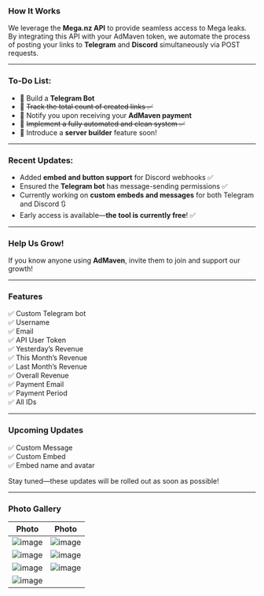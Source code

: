 ### How It Works

We leverage the **Mega.nz API** to provide seamless access to Mega leaks. By integrating this API with your AdMaven token, we automate the process of posting your links to **Telegram** and **Discord** simultaneously via POST requests.

---

### To-Do List:  
- 📄 Build a **Telegram Bot**  
- 📄 ~~Track the total count of created links ✅~~  
- 📄 Notify you upon receiving your **AdMaven payment**  
- 📄 ~~Implement a fully automated and clean system ✅~~  
- 📄 Introduce a **server builder** feature soon!  

---

### Recent Updates:  
- Added **embed and button support** for Discord webhooks ✅  
- Ensured the **Telegram bot** has message-sending permissions ✅  
- Currently working on **custom embeds and messages** for both Telegram and Discord 🔃  
- Early access is available—**the tool is currently free**! ✅  

---

### Help Us Grow!  
If you know anyone using **AdMaven**, invite them to join and support our growth!

---

### Features  
✅ Custom Telegram bot  
✅ Username  
✅ Email  
✅ API User Token  
✅ Yesterday’s Revenue  
✅ This Month’s Revenue  
✅ Last Month’s Revenue  
✅ Overall Revenue  
✅ Payment Email  
✅ Payment Period  
✅ All IDs  

---

### Upcoming Updates  
✅ Custom Message  
✅ Custom Embed  
✅ Embed name and avatar  

Stay tuned—these updates will be rolled out as soon as possible!

---

### Photo Gallery  
| Photo | Photo |
|-------|-------|
| ![image](https://github.com/user-attachments/assets/366deee1-7637-4df1-9ac9-cc7f7bb9b75c) | ![image](https://github.com/user-attachments/assets/f3161aec-67ac-4f40-853b-d796061c4962) |
| ![image](https://github.com/user-attachments/assets/c812095d-b099-47b2-b99c-72cc41763a9c) | ![image](https://github.com/user-attachments/assets/73d61053-e08f-4f7b-b174-737f36348178) |
| ![image](https://github.com/user-attachments/assets/8888ef77-dd35-44ed-b209-02ceb2f83ec6) | ![image](https://github.com/user-attachments/assets/2fa2efa9-ba27-4d80-a9d8-b3d8a0dd1e46) |
|            ![image](https://github.com/user-attachments/assets/147d4e21-c4cd-4f1a-b178-4e608fd5d82e)            | |

